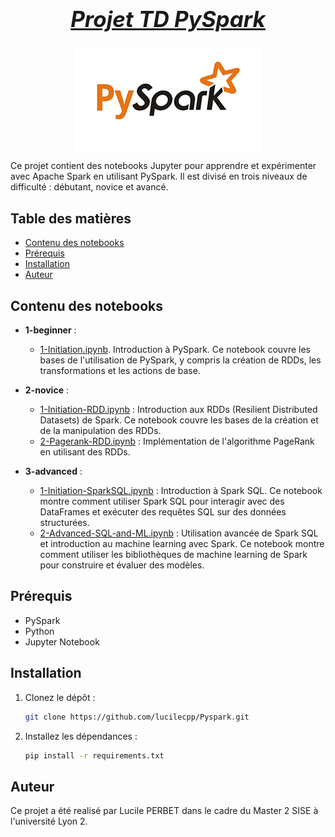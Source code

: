 <h1 style="text-align: center; font-size: 2.5em;"><u><em>Projet TD PySpark</em></u></h1>


<img src="image-1.png" alt="alt text" style="display: block; margin: 0 auto;">

Ce projet contient des notebooks Jupyter pour apprendre et expérimenter avec Apache Spark en utilisant PySpark. Il est divisé en trois niveaux de difficulté : débutant, novice et avancé.

## Table des matières

- [Contenu des notebooks](#contenu-des-notebooks)
- [Prérequis](#prérequis)
- [Installation](#installation)
- [Auteur](#auteur)


## Contenu des notebooks

- **1-beginner** : 
    - [1-Initiation.ipynb](1-beginner/1-Initiation.ipynb). Introduction à PySpark. Ce notebook couvre les bases de l'utilisation de PySpark, y compris la création de RDDs, les transformations et les actions de base.
- **2-novice** :
  - [1-Initiation-RDD.ipynb](2-novice/1-Initiation-RDD.ipynb) : Introduction aux RDDs (Resilient Distributed Datasets) de Spark. Ce notebook couvre les bases de la création et de la manipulation des RDDs.
  - [2-Pagerank-RDD.ipynb](2-novice/2-Pagerank-RDD.ipynb) : Implémentation de l'algorithme PageRank en utilisant des RDDs.

- **3-advanced** :
  - [1-Initiation-SparkSQL.ipynb](https://github.com/lucilecpp/Pyspark/blob/main/3-advanced/1-Initiation-SparkSQL.ipynb) : Introduction à Spark SQL. Ce notebook montre comment utiliser Spark SQL pour interagir avec des DataFrames et exécuter des requêtes SQL sur des données structurées.
  - [2-Advanced-SQL-and-ML.ipynb](https://github.com/lucilecpp/Pyspark/blob/main/3-advanced/2-Advanced-SQL-and-ML.ipynb) : Utilisation avancée de Spark SQL et introduction au machine learning avec Spark. Ce notebook montre comment utiliser les bibliothèques de machine learning de Spark pour construire et évaluer des modèles.


## Prérequis

- PySpark
- Python
- Jupyter Notebook

## Installation

1. Clonez le dépôt :
    ```bash
    git clone https://github.com/lucilecpp/Pyspark.git
    ```

2. Installez les dépendances :
    ```bash
    pip install -r requirements.txt
    ```


## Auteur

Ce projet a été realisé par Lucile PERBET dans le cadre du Master 2 SISE à l'université Lyon 2.
